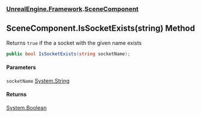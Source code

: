 ### [UnrealEngine.Framework](./UnrealEngine-Framework.md 'UnrealEngine.Framework').[SceneComponent](./SceneComponent.md 'UnrealEngine.Framework.SceneComponent')
## SceneComponent.IsSocketExists(string) Method
Returns `true` if the a socket with the given name exists  
```csharp
public bool IsSocketExists(string socketName);
```
#### Parameters
<a name='UnrealEngine-Framework-SceneComponent-IsSocketExists(string)-socketName'></a>
`socketName` [System.String](https://docs.microsoft.com/en-us/dotnet/api/System.String 'System.String')  
  
#### Returns
[System.Boolean](https://docs.microsoft.com/en-us/dotnet/api/System.Boolean 'System.Boolean')  
